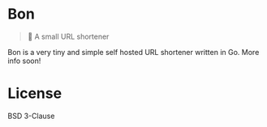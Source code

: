 # Bon
> 🍮 A small URL shortener

Bon is a very tiny and simple self hosted URL shortener written in Go.
More info soon!

# License
BSD 3-Clause
